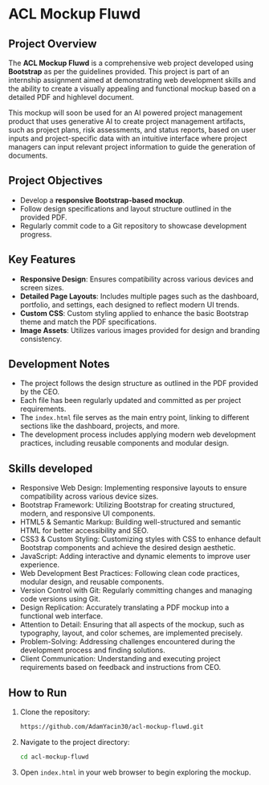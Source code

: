 # ACL Mockup Fluwd

## Project Overview
The **ACL Mockup Fluwd** is a comprehensive web project developed using **Bootstrap** as per the guidelines provided. This project is part of an internship assignment aimed at demonstrating web development skills and the ability to create a visually appealing and functional mockup based on a detailed PDF and highlevel document. 

This mockup will soon be used for an AI powered project management product that uses generative AI to create project management artifacts, such as project plans, risk assessments, and status reports, based on user inputs and project-specific data with an intuitive interface where project managers can input relevant project information to guide the generation of documents.

## Project Objectives
- Develop a **responsive Bootstrap-based mockup**.
- Follow design specifications and layout structure outlined in the provided PDF.
- Regularly commit code to a Git repository to showcase development progress.

## Key Features
- **Responsive Design**: Ensures compatibility across various devices and screen sizes.
- **Detailed Page Layouts**: Includes multiple pages such as the dashboard, portfolio, and settings, each designed to reflect modern UI trends.
- **Custom CSS**: Custom styling applied to enhance the basic Bootstrap theme and match the PDF specifications.
- **Image Assets**: Utilizes various images provided for design and branding consistency.

## Development Notes
- The project follows the design structure as outlined in the PDF provided by the CEO.
- Each file has been regularly updated and committed as per project requirements.
- The `index.html` file serves as the main entry point, linking to different sections like the dashboard, projects, and more.
- The development process includes applying modern web development practices, including reusable components and modular design.

## Skills developed
- Responsive Web Design: Implementing responsive layouts to ensure compatibility across various device sizes.
- Bootstrap Framework: Utilizing Bootstrap for creating structured, modern, and responsive UI components.
- HTML5 & Semantic Markup: Building well-structured and semantic HTML for better accessibility and SEO.
- CSS3 & Custom Styling: Customizing styles with CSS to enhance default Bootstrap components and achieve the desired design aesthetic.
- JavaScript: Adding interactive and dynamic elements to improve user experience.
- Web Development Best Practices: Following clean code practices, modular design, and reusable components.
- Version Control with Git: Regularly committing changes and managing code versions using Git.
- Design Replication: Accurately translating a PDF mockup into a functional web interface.
- Attention to Detail: Ensuring that all aspects of the mockup, such as typography, layout, and color schemes, are implemented precisely.
- Problem-Solving: Addressing challenges encountered during the development process and finding solutions.
- Client Communication: Understanding and executing project requirements based on feedback and instructions from CEO.

## How to Run
1. Clone the repository:
   ```bash
   https://github.com/AdamYacin30/acl-mockup-fluwd.git
2. Navigate to the project directory:
   ```bash
   cd acl-mockup-fluwd
3. Open `index.html` in your web browser to begin exploring the mockup.
